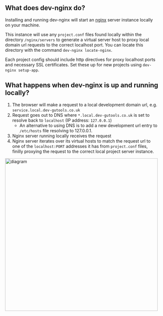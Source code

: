 ## What does dev-nginx do?

Installing and running dev-nginx will start an [nginx](https://nginx.org/en/) server instance locally on your machine.

This instance will use any `project.conf` files found locally within the directory `/nginx/servers` to generate a virtual server host to proxy local domain url requests to the correct localhost port. You can locate this directory with the command `dev-nginx locate-nginx`.

Each project config should include http directives for proxy localhost ports and necessary SSL certificates. Set these up for new projects using `dev-nginx setup-app`.

## What happens when dev-nginx is up and running locally?

1. The browser will make a request to a local development domain url, e.g. `service.local.dev-gutools.co.uk`
2. Request goes out to DNS where `*.local.dev-gutools.co.uk` is set to resolve back to `localhost` (IP address: `127.0.0.1`)
   - An alternative to using DNS is to add a new development url entry to `/etc/hosts` file resolving to 127.0.0.1.
3. Nginx server running locally receives the request
4. Nginx server iterates over its virtual hosts to match the request url to one of the `localhost:PORT` addresses it has from `project.conf` files, finilly proxying the request to the correct local project server instance.


<img src="https://user-images.githubusercontent.com/32312712/61088623-b004c980-a430-11e9-8a8b-eb78856c90d9.png" alt="diagram" width="500"/>
